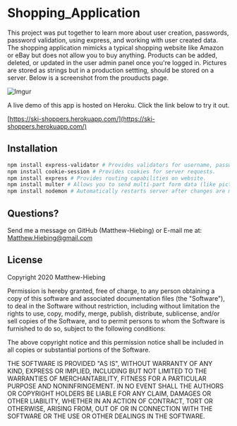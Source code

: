 # Shopping_Application

This project was put together to learn more about user creation, passwords, password validation, using express, and working with user created data.  The shopping application mimicks a typical shopping website like Amazon or eBay but does not allow you to buy anything.  Products can be added, deleted, or updated in the user admin panel once you're logged in.  Pictures are stored as strings but in a production settting, should be stored on a server.  Below is a screenshot from the prouducts page.

![Imgur](https://i.imgur.com/fZgTZeT.png)

A live demo of this app is hosted on Heroku.  Click the link below to try it out.

[https://ski-shoppers.herokuapp.com/](https://ski-shoppers.herokuapp.com/)

## Installation
```bash
npm install express-validator # Provides validators for username, passwords, etc.
npm install cookie-session # Provides cookies for server requests.
npm install express # Provides routing capabilities on website.
npm install multer # Allows you to send multi-part form data (like pictures).
npm install nodemon # Automatically restarts server after changes are made, good for catching erros and seeing server status.
```


## Questions?
Send me a message on GitHub (Matthew-Hiebing) or E-mail me at: Matthew.Hiebing@gmail.com

## License
Copyright 2020 Matthew-Hiebing

Permission is hereby granted, free of charge, to any person obtaining a copy of this software and associated documentation files (the "Software"), to deal in the Software without restriction, including without limitation the rights to use, copy, modify, merge, publish, distribute, sublicense, and/or sell copies of the Software, and to permit persons to whom the Software is furnished to do so, subject to the following conditions:

The above copyright notice and this permission notice shall be included in all copies or substantial portions of the Software.

THE SOFTWARE IS PROVIDED "AS IS", WITHOUT WARRANTY OF ANY KIND, EXPRESS OR IMPLIED, INCLUDING BUT NOT LIMITED TO THE WARRANTIES OF MERCHANTABILITY, FITNESS FOR A PARTICULAR PURPOSE AND NONINFRINGEMENT. IN NO EVENT SHALL THE AUTHORS OR COPYRIGHT HOLDERS BE LIABLE FOR ANY CLAIM, DAMAGES OR OTHER LIABILITY, WHETHER IN AN ACTION OF CONTRACT, TORT OR OTHERWISE, ARISING FROM, OUT OF OR IN CONNECTION WITH THE SOFTWARE OR THE USE OR OTHER DEALINGS IN THE SOFTWARE.
